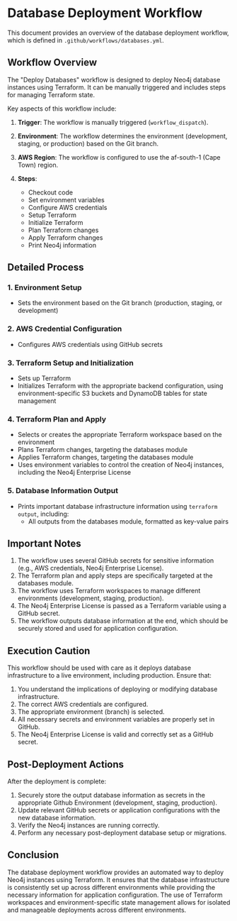 # Database Deployment Workflow

This document provides an overview of the database deployment workflow, which is defined in `.github/workflows/databases.yml`.

## Workflow Overview

The "Deploy Databases" workflow is designed to deploy Neo4j database instances using Terraform. It can be manually triggered and includes steps for managing Terraform state.

Key aspects of this workflow include:

1. **Trigger**: The workflow is manually triggered (`workflow_dispatch`).

2. **Environment**: The workflow determines the environment (development, staging, or production) based on the Git branch.

3. **AWS Region**: The workflow is configured to use the af-south-1 (Cape Town) region.

4. **Steps**:
   - Checkout code
   - Set environment variables
   - Configure AWS credentials
   - Setup Terraform
   - Initialize Terraform
   - Plan Terraform changes
   - Apply Terraform changes
   - Print Neo4j information

## Detailed Process

### 1. Environment Setup
- Sets the environment based on the Git branch (production, staging, or development)

### 2. AWS Credential Configuration
- Configures AWS credentials using GitHub secrets

### 3. Terraform Setup and Initialization
- Sets up Terraform
- Initializes Terraform with the appropriate backend configuration, using environment-specific S3 buckets and DynamoDB tables for state management

### 4. Terraform Plan and Apply
- Selects or creates the appropriate Terraform workspace based on the environment
- Plans Terraform changes, targeting the databases module
- Applies Terraform changes, targeting the databases module
- Uses environment variables to control the creation of Neo4j instances, including the Neo4j Enterprise License

### 5. Database Information Output
- Prints important database infrastructure information using `terraform output`, including:
  - All outputs from the databases module, formatted as key-value pairs

## Important Notes

1. The workflow uses several GitHub secrets for sensitive information (e.g., AWS credentials, Neo4j Enterprise License).
2. The Terraform plan and apply steps are specifically targeted at the databases module.
3. The workflow uses Terraform workspaces to manage different environments (development, staging, production).
4. The Neo4j Enterprise License is passed as a Terraform variable using a GitHub secret.
5. The workflow outputs database information at the end, which should be securely stored and used for application configuration.

## Execution Caution

This workflow should be used with care as it deploys database infrastructure to a live environment, including production. Ensure that:

1. You understand the implications of deploying or modifying database infrastructure.
2. The correct AWS credentials are configured.
3. The appropriate environment (branch) is selected.
4. All necessary secrets and environment variables are properly set in GitHub.
5. The Neo4j Enterprise License is valid and correctly set as a GitHub secret.

## Post-Deployment Actions

After the deployment is complete:

1. Securely store the output database information as secrets in the appropriate Github Environment (development, staging, production).
2. Update relevant GitHub secrets or application configurations with the new database information.
3. Verify the Neo4j instances are running correctly.
4. Perform any necessary post-deployment database setup or migrations.

## Conclusion

The database deployment workflow provides an automated way to deploy Neo4j instances using Terraform. It ensures that the database infrastructure is consistently set up across different environments while providing the necessary information for application configuration. The use of Terraform workspaces and environment-specific state management allows for isolated and manageable deployments across different environments.
